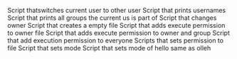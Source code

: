 Script thatswitches current user to other user
Script that prints usernames
Script that prints all groups the current us is part of
Script that changes owner
Script that creates a empty file
Script that adds execute permission to owner file
 Script that adds execute permission to owner and group
Script that add execution permission to everyone
Scripts that sets permission to file
Script that sets mode
Script that sets mode of hello same as olleh
